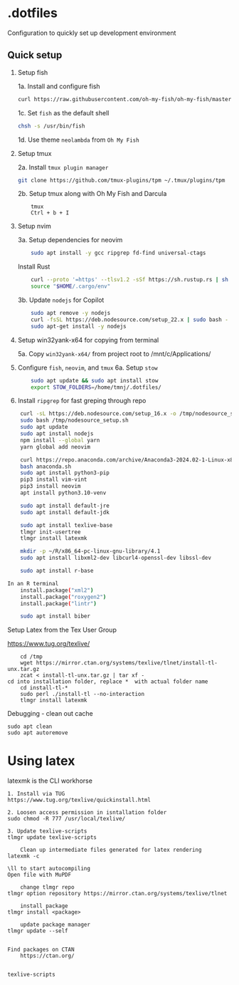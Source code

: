 # .dotfiles

Configuration to quickly set up development environment

## Quick setup

1. Setup fish

    1a. Install and configure fish

    ```bash
    curl https://raw.githubusercontent.com/oh-my-fish/oh-my-fish/master/bin/install | fish
    ````

    1c. Set `fish` as the default shell

    ```bash
    chsh -s /usr/bin/fish
    ```

    1d. Use theme `neolambda` from `Oh My Fish`

2. Setup tmux

    2a. Install `tmux plugin manager`

    ```bash
    git clone https://github.com/tmux-plugins/tpm ~/.tmux/plugins/tpm
    ```

    2b. Setup tmux along with Oh My Fish and Darcula

    ```
        tmux
        Ctrl + b + I
    ```

3. Setup nvim

    3a. Setup dependencies for neovim

    ```bash
        sudo apt install -y gcc ripgrep fd-find universal-ctags
    ```

    Install Rust

    ```bash
        curl --proto '=https' --tlsv1.2 -sSf https://sh.rustup.rs | sh -s -- -y
        source "$HOME/.cargo/env"
    ```

    3b. Update `nodejs` for Copilot

    ```bash
        sudo apt remove -y nodejs
        curl -fsSL https://deb.nodesource.com/setup_22.x | sudo bash -
        sudo apt-get install -y nodejs
    ```

5. Setup win32yank-x64 for copying from terminal

    5a. Copy `win32yank-x64/` from project root to /mnt/c/Applications/

6. Configure `fish`, `neovim`, and `tmux`
    6a. Setup `stow`

    ```bash
        sudo apt update && sudo apt install stow
        export STOW_FOLDERS=/home/tmnj/.dotfiles/
    ```

7. Install `ripgrep` for fast greping through repo

```bash
    curl -sL https://deb.nodesource.com/setup_16.x -o /tmp/nodesource_setup.sh
    sudo bash /tmp/nodesource_setup.sh
    sudo apt update
    sudo apt install nodejs
    npm install --global yarn
    yarn global add neovim

    curl https://repo.anaconda.com/archive/Anaconda3-2024.02-1-Linux-x86_64.sh --output anaconda.sh
    bash anaconda.sh
    sudo apt install python3-pip
    pip3 install vim-vint
    pip3 install neovim
    apt install python3.10-venv

    sudo apt install default-jre
    sudo apt install default-jdk

    sudo apt install texlive-base
    tlmgr init-usertree
    tlmgr install latexmk

    mkdir -p ~/R/x86_64-pc-linux-gnu-library/4.1
    sudo apt install libxml2-dev libcurl4-openssl-dev libssl-dev

    sudo apt install r-base

In an R terminal
    install.package("xml2")
    install.package("roxygen2")
    install.package("lintr")

    sudo apt install biber
```

Setup Latex from the Tex User Group

https://www.tug.org/texlive/

```
    cd /tmp
    wget https://mirror.ctan.org/systems/texlive/tlnet/install-tl-unx.tar.gz
    zcat < install-tl-unx.tar.gz | tar xf -
cd into installation folder, replace *  with actual folder name
    cd install-tl-*
    sudo perl ./install-tl --no-interaction
    tlmgr install latexmk
```

Debugging - clean out cache
```
sudo apt clean
sudo apt autoremove
```

# Using latex
latexmk is the CLI workhorse
```
1. Install via TUG
https://www.tug.org/texlive/quickinstall.html

2. Loosen access permission in isntallation folder
sudo chmod -R 777 /usr/local/texlive/

3. Update texlive-scripts
tlmgr update texlive-scripts

    Clean up intermediate files generated for latex rendering
latexmk -c

\ll to start autocompiling
Open file with MuPDF

    change tlmgr repo
tlmgr option repository https://mirror.ctan.org/systems/texlive/tlnet

    install package
tlmgr install <package>

    update package manager
tlmgr update --self


Find packages on CTAN
    https://ctan.org/


texlive-scripts
```
